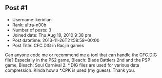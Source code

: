 ## Post #1
- Username: keridian
- Rank: ultra-n00b
- Number of posts: 3
- Joined date: Thu Aug 19, 2010 9:38 pm
- Post datetime: 2013-11-26T21:58:59+00:00
- Post Title: CFC.DIG in Racjin games

Can anyone code me or recommend me a tool that can handle the CFC.DIG file? Especially in the PS2 game, Bleach: Blade Battlers 2nd and the PSP game, Bleach: Soul Carnival 2. *.DIG files are used for various data compression. Kinda how a *.CPK is used (my guess).
Thank you.

